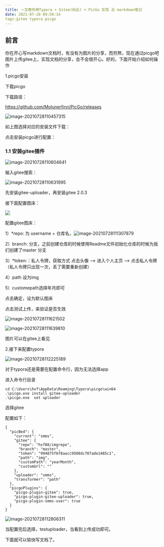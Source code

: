 ```yaml
---
title: 一文教你用Typora + Gitee(码云) + PicGo 实现 云 markdown笔记
date: 2021-07-28 09:59:14
tags:gitee typora picgo
---
```


## 前言

你在开心写markdown文档时，有没有为图片的分享，而煎熬，现在通过picgo吧图片上传gitee上，实现文档的分享，会不会很开心。好的，下面开始介绍如何操作

1.picgo安装

下载picgo

<!--more-->

下载路径：

https://github.com/Molunerfinn/PicGo/releases

![image-20210728110457315](https://gitee.com/hxf88/imgrepo/raw/master/img/image-20210728110457315.png)

如上图选择对应的安装文件下载：

点击安装picgo进行配置：

### 1.1 安装gitee插件

![image-20210728110604641](https://gitee.com/hxf88/imgrepo/raw/master/img/image-20210728110604641.png)

输入gitee搜索：

![image-20210728110631995](https://gitee.com/hxf88/imgrepo/raw/master/img/image-20210728110631995.png)

先安装gitee-uploader，再安装gitee 2.0.3

接下面配置图床：

 ![](https://gitee.com/hxf88/imgrepo/raw/master/img/image-20210728111204092.png)

配置gitee图床：

1）*repo: 为 username + 仓库名，![image-20210728111307879](https://gitee.com/hxf88/imgrepo/raw/master/img/image-20210728111307879.png)

2）branch: 分支，之前创建仓库的时候使用Readme文件初始化仓库的时候为我们创建了master 分支

3）*token:：私人令牌，获取方式
点击头像 --> 进入个人主页 --> 点击私人令牌 （私人令牌只出现一次，丢了需要重新创建）

4）path 设为img

5）customepath选择年月即可

点击确定，设为默认图床

点击测试上传，来验证是否生效

![image-20210728111621502](https://gitee.com/hxf88/imgrepo/raw/master/img/image-20210728111621502.png)

![image-20210728111639810](https://gitee.com/hxf88/imgrepo/raw/master/img/image-20210728111639810.png)

图片可以在gitee上看见

2.接下来配置typora

![image-20210728112225189](https://gitee.com/hxf88/imgrepo/raw/master/img/image-20210728112225189.png)

对于typora还是需要在配置命令行，因为无法选择app

进入命令行目录

```
cd C:\Users\hxf\AppData\Roaming\Typora\picgo\win64
.\picgo.exe install gitee-uploader
.\picgo.exe  set uploader

```

选择gitee

配置如下：

```
{
  "picBed": {
    "current": "smms",
    "gitee": {
      "repo": "hxf88/imgrepo",
      "branch": "master",
      "token": "994875f6f8aacc9508dc707ade1485c1",
      "path": "img",
      "customPath": "yearMonth",
      "customUrl": ""
    },
    "uploader": "smms",
    "transformer": "path"
  },
  "picgoPlugins": {
    "picgo-plugin-gitee": true,
    "picgo-plugin-gitee-uploader": true,
    "picgo-plugin-smms-user": true
  }
}
```

![image-20210728112806311](https://gitee.com/hxf88/imgrepo/raw/master/img/image-20210728112806311.png)

当配置完后选择，testuploader，当看到上传成功即可。

下面就可以愉快写文档了。

